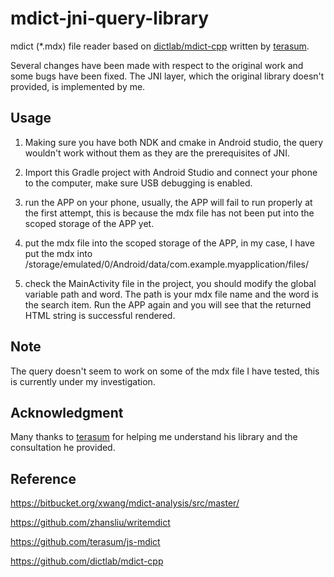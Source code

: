# mdict-jni-query-library
mdict (\*.mdx) file reader based on [dictlab/mdict-cpp](https://github.com/dictlab/mdict-cpp) written by [terasum](https://github.com/terasum).

Several changes have been made with respect to the original work and some bugs have been fixed. The JNI layer, which the original library doesn't provided, is implemented by me.

## Usage
1. Making sure you have both NDK and cmake in Android studio, the query wouldn't work without them as they are the prerequisites of JNI. 

2. Import this Gradle project with Android Studio and connect your phone to the computer, make sure USB debugging is enabled.

3. run the APP on your phone, usually, the APP will fail to run properly at the first attempt, this is because the mdx file has not been put into the scoped storage of the APP 
yet.

4. put the mdx file into the scoped storage of the APP, in my case, I have put the mdx into /storage/emulated/0/Android/data/com.example.myapplication/files/

5. check the MainActivity file in the project, you should modify the global variable path and word. The path is your mdx file name and the word is the search item. Run the APP 
again and you will see that the returned HTML string is successful rendered.
## Note
The query doesn't seem to work on some of the mdx file I have tested, this is currently under my investigation.

## Acknowledgment
Many thanks to [terasum](https://github.com/terasum) for helping me understand his library and the consultation he provided. 

## Reference
https://bitbucket.org/xwang/mdict-analysis/src/master/

https://github.com/zhansliu/writemdict

https://github.com/terasum/js-mdict

https://github.com/dictlab/mdict-cpp



